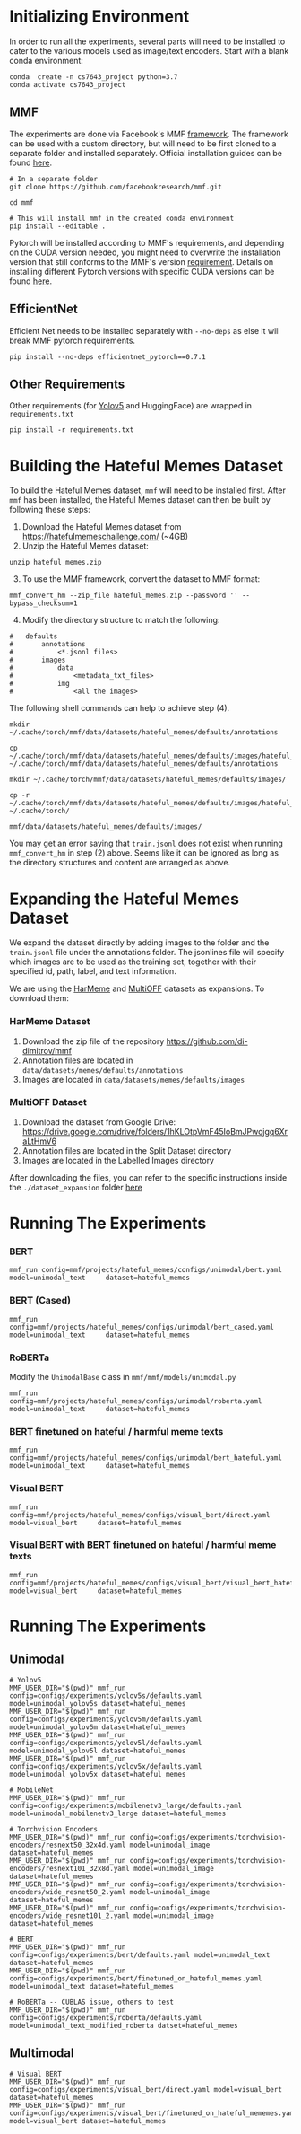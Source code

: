 # Initializing Environment

In order to run all the experiments, several parts will need to be installed to
cater to the various models used as image/text encoders. Start with a blank
conda environment:

```
conda  create -n cs7643_project python=3.7
conda activate cs7643_project
```

## MMF

The experiments are done via Facebook's MMF [framework](https://github.com/facebookresearch/mmf).
The framework can be used with a custom directory, but will need to be first cloned to a separate
folder and installed separately. Official installation guides can be found [here](https://mmf.sh/docs/).


```
# In a separate folder
git clone https://github.com/facebookresearch/mmf.git

cd mmf

# This will install mmf in the created conda environment
pip install --editable .
```

Pytorch will be installed according to MMF's requirements, and depending on the CUDA version
needed, you might need to overwrite the installation version that still conforms to the
MMF's version [requirement](https://github.com/facebookresearch/mmf/blob/6f3f40f56c6a7f5132235aa117f61d1ba693223e/requirements.txt).
Details on installing different Pytorch versions with specific CUDA versions can be found [here](https://pytorch.org/get-started/previous-versions/).


## EfficientNet

Efficient Net needs to be installed separately with `--no-deps` as else it will break MMF pytorch requirements.

```
pip install --no-deps efficientnet_pytorch==0.7.1
```

## Other Requirements

Other requirements (for [Yolov5](https://github.com/ultralytics/yolov5) and HuggingFace) are
wrapped in `requirements.txt`

```
pip install -r requirements.txt
```

# Building the Hateful Memes Dataset

To build the Hateful Memes dataset, `mmf` will need to be installed first. After `mmf` has been installed,
the Hateful Memes dataset can then be built by following these steps:

1. Download the Hateful Memes dataset from https://hatefulmemeschallenge.com/ (~4GB)
2. Unzip the Hateful Memes dataset: 

```
unzip hateful_memes.zip
```

3. To use the MMF framework, convert the dataset to MMF format: 

```
mmf_convert_hm --zip_file hateful_memes.zip --password '' --bypass_checksum=1
```

4. Modify the directory structure to match the following:

```
#   defaults
#       annotations
#           <*.jsonl files>
#       images
#           data
#               <metadata_txt_files>
#           img
#               <all the images>
```

The following shell commands can help to achieve step (4).

```
mkdir ~/.cache/torch/mmf/data/datasets/hateful_memes/defaults/annotations

cp ~/.cache/torch/mmf/data/datasets/hateful_memes/defaults/images/hateful_memes/*.jsonl ~/.cache/torch/mmf/data/datasets/hateful_memes/defaults/annotations

mkdir ~/.cache/torch/mmf/data/datasets/hateful_memes/defaults/images/

cp -r ~/.cache/torch/mmf/data/datasets/hateful_memes/defaults/images/hateful_memes/img ~/.cache/torch/

mmf/data/datasets/hateful_memes/defaults/images/
```

You may get an error saying that `train.jsonl` does not exist when running `mmf_convert_hm` in step
(2) above. Seems like it can be ignored as long as the directory structures and content are arranged
as above.

# Expanding the Hateful Memes Dataset

We expand the dataset directly by adding images to the folder and the `train.jsonl` file under
the annotations folder. The jsonlines file will specify which images are to be used as the
training set, together with their specified id, path, label, and text information.

We are using the [HarMeme](https://github.com/di-dimitrov/mmf) and [MultiOFF](https://drive.google.com/drive/folders/1hKLOtpVmF45IoBmJPwojgq6XraLtHmV6) datasets as expansions. To download them:

### HarMeme Dataset
1. Download the zip file of the repository https://github.com/di-dimitrov/mmf
2. Annotation files are located in `data/datasets/memes/defaults/annotations`
3. Images are located in `data/datasets/memes/defaults/images`

### MultiOFF Dataset
1. Download the dataset from Google Drive: https://drive.google.com/drive/folders/1hKLOtpVmF45IoBmJPwojgq6XraLtHmV6
2. Annotation files are located in the Split Dataset directory
3. Images are located in the Labelled Images directory

After downloading the files, you can refer to the specific instructions inside the `./dataset_expansion` folder [here](./dataset_expansion/README.md)

# Running The Experiments

### BERT
```
mmf_run config=mmf/projects/hateful_memes/configs/unimodal/bert.yaml     model=unimodal_text     dataset=hateful_memes
```

### BERT (Cased)
```
mmf_run config=mmf/projects/hateful_memes/configs/unimodal/bert_cased.yaml     model=unimodal_text     dataset=hateful_memes
```

### RoBERTa
Modify the `UnimodalBase` class in `mmf/mmf/models/unimodal.py`
```
mmf_run config=mmf/projects/hateful_memes/configs/unimodal/roberta.yaml     model=unimodal_text     dataset=hateful_memes
```

### BERT finetuned on hateful / harmful meme texts
```
mmf_run config=mmf/projects/hateful_memes/configs/unimodal/bert_hateful.yaml     model=unimodal_text     dataset=hateful_memes
```

### Visual BERT
```
mmf_run config=mmf/projects/hateful_memes/configs/visual_bert/direct.yaml     model=visual_bert     dataset=hateful_memes
```

### Visual BERT with BERT finetuned on hateful / harmful meme texts
```
mmf_run config=mmf/projects/hateful_memes/configs/visual_bert/visual_bert_hateful.yaml     model=visual_bert     dataset=hateful_memes
```


# Running The Experiments

## Unimodal

```
# Yolov5
MMF_USER_DIR="$(pwd)" mmf_run config=configs/experiments/yolov5s/defaults.yaml model=unimodal_yolov5s dataset=hateful_memes
MMF_USER_DIR="$(pwd)" mmf_run config=configs/experiments/yolov5m/defaults.yaml model=unimodal_yolov5m dataset=hateful_memes
MMF_USER_DIR="$(pwd)" mmf_run config=configs/experiments/yolov5l/defaults.yaml model=unimodal_yolov5l dataset=hateful_memes
MMF_USER_DIR="$(pwd)" mmf_run config=configs/experiments/yolov5x/defaults.yaml model=unimodal_yolov5x dataset=hateful_memes

# MobileNet
MMF_USER_DIR="$(pwd)" mmf_run config=configs/experiments/mobilenetv3_large/defaults.yaml model=unimodal_mobilenetv3_large dataset=hateful_memes

# Torchvision Encoders
MMF_USER_DIR="$(pwd)" mmf_run config=configs/experiments/torchvision-encoders/resnext50_32x4d.yaml model=unimodal_image dataset=hateful_memes
MMF_USER_DIR="$(pwd)" mmf_run config=configs/experiments/torchvision-encoders/resnext101_32x8d.yaml model=unimodal_image dataset=hateful_memes
MMF_USER_DIR="$(pwd)" mmf_run config=configs/experiments/torchvision-encoders/wide_resnet50_2.yaml model=unimodal_image dataset=hateful_memes
MMF_USER_DIR="$(pwd)" mmf_run config=configs/experiments/torchvision-encoders/wide_resnet101_2.yaml model=unimodal_image dataset=hateful_memes

# BERT
MMF_USER_DIR="$(pwd)" mmf_run config=configs/experiments/bert/defaults.yaml model=unimodal_text dataset=hateful_memes
MMF_USER_DIR="$(pwd)" mmf_run config=configs/experiments/bert/finetuned_on_hateful_memes.yaml model=unimodal_text dataset=hateful_memes

# RoBERTa -- CUBLAS issue, others to test
MMF_USER_DIR="$(pwd)" mmf_run config=configs/experiments/roberta/defaults.yaml model=unimodal_text_modified_roberta datset=hateful_memes
```

## Multimodal

```
# Visual BERT
MMF_USER_DIR="$(pwd)" mmf_run config=configs/experiments/visual_bert/direct.yaml model=visual_bert dataset=hateful_memes
MMF_USER_DIR="$(pwd)" mmf_run config=configs/experiments/visual_bert/finetuned_on_hateful_mememes.yaml model=visual_bert dataset=hateful_memes
```
